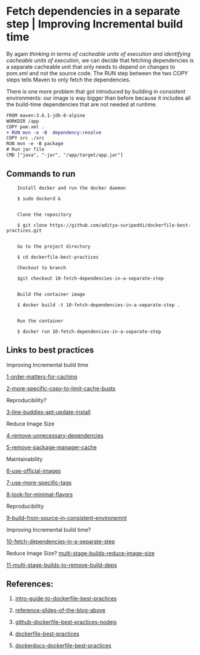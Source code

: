 # Fetch dependencies in a separate step | Improving Incremental build time

By again *thinking in terms of cacheable units of execution and identifying cacheable units of execution*, we can
decide that fetching dependencies is a separate cacheable unit that only needs to depend on changes to pom.xml and
not the source code. The RUN step between the two COPY steps tells Maven to only fetch the dependencies.

There is one more problem that got introduced by building in consistent environments: our image is way
bigger than before because it includes all the build-time dependencies that are not needed at runtime.


```diff
FROM maven:3.6.1-jdk-8-alpine
WORKDIR /app
COPY pom.xml .
+ RUN mvn -e -B  dependency:resolve
COPY src ./src
RUN mvn -e -B package
# Run jar file
CMD ["java", "-jar", "/app/target/app.jar"]   
```

## Commands to run 

```
    Install docker and run the docker daemon
 
    $ sudo dockerd &    
 
 
    Clone the repository 
 
    $ git clone https://github.com/aditya-suripeddi/dockerfile-best-practices.git
 
 
    Go to the project directory 
 
    $ cd dockerfile-best-practices
 
    Checkout to branch 
  
    $git checkout 10-fetch-dependencies-in-a-separate-step
  
 
    Build the container image
 
    $ docker build -t 10-fetch-dependencies-in-a-separate-step . 
 
 
    Run the container
 
    $ docker run 10-fetch-dependencies-in-a-separate-step
 ```


## Links to best practices

Improving Incremental build time

[1-order-matters-for-caching](https://github.com/aditya-suripeddi/dockerfile-best-practices/tree/1-order-matters-for-caching) 

[2-more-specific-copy-to-limit-cache-busts](https://github.com/aditya-suripeddi/dockerfile-best-practices/tree/2-more-specific-copy-to-limit-cache-busts)

Reproducibility?

[3-line-buddies-apt-update-install](https://github.com/aditya-suripeddi/dockerfile-best-practices/tree/3-line-buddies-apt-update-install)

Reduce Image Size

[4-remove-unnecessary-dependencies](https://github.com/aditya-suripeddi/dockerfile-best-practices/tree/4-remove-unnecessary-dependencies)

[5-remove-package-manager-cache](https://github.com/aditya-suripeddi/dockerfile-best-practices/tree/5-remove-package-manager-cache)

Maintainability 

[6-use-official-images](https://github.com/aditya-suripeddi/dockerfile-best-practices/tree/6-use-official-images)

[7-use-more-specific-tags](https://github.com/aditya-suripeddi/dockerfile-best-practices/tree/7-user-more-specific-tags)

[8-look-for-minimal-flavors](https://github.com/aditya-suripeddi/dockerfile-best-practices/tree/8-look-for-mininal-flavors)

Reproducibility

[9-build-from-source-in-consistent-environemnt](https://github.com/aditya-suripeddi/dockerfile-best-practices/tree/9-build-from-source-in-consistent-environment)

Improving Incremental build time?

[10-fetch-dependencies-in-a-separate-step](https://github.com/aditya-suripeddi/dockerfile-best-practices/tree/10-fetch-dependencies-in-a-separate-step)

Reduce Image Size? [multi-stage-builds-reduce-image-size](https://blog.logrocket.com/reduce-docker-image-sizes-using-multi-stage-builds/#:~:text=Multi%2Dstage%20builds%20in%20Docker,easy%20to%20read%20and%20understand.)

[11-multi-stage-builds-to-remove-build-deps](https://github.com/aditya-suripeddi/dockerfile-best-practices/tree/11-multi-stage-builds-to-remove-build-deps)


## References:

  1.  [intro-guide-to-dockerfile-best-practices](https://www.docker.com/blog/intro-guide-to-dockerfile-best-practices/)

  2.  [reference-slides-of-the-blog-above](https://drive.google.com/file/d/16t_-DRTohzyVPJy6Cx8a3PxLQ-95CfYK/view)

  3.  [github-dockerfile-best-practices-nodejs](https://github.com/juan131/dockerfile-best-practices)
  
  4.  [dockerfile-best-practices](https://www.youtube.com/watch?v=JofsaZ3H1qM&t=391s)

  5.  [dockerdocs-dockerfile-best-practices](https://docs.docker.com/develop/develop-images/dockerfile_best-practices/)
